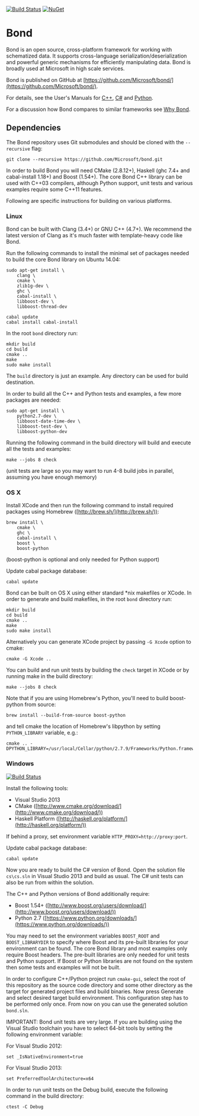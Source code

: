 [![Build Status](https://travis-ci.org/Microsoft/bond.svg?branch=master)](https://travis-ci.org/Microsoft/bond)
[![NuGet](https://img.shields.io/nuget/v/Bond.CSharp.svg?style=flat)](https://www.nuget.org/packages/Bond.CSharp/)

Bond
====

Bond is an open source, cross-platform framework for working with schematized 
data. It supports cross-language serialization/deserialization and powerful 
generic mechanisms for efficiently manipulating data. Bond is broadly used at 
Microsoft in high scale services.

Bond is published on GitHub at [https://github.com/Microsoft/bond/](https://github.com/Microsoft/bond/).

For details, see the User's Manuals for [C++](https://Microsoft.github.io/bond/manual/bond_cpp.html), [C#](https://Microsoft.github.io/bond/manual/bond_cs.html) and [Python](https://Microsoft.github.io/bond/manual/bond_py.html).

For a discussion how Bond compares to similar frameworks see [Why Bond](https://Microsoft.github.io/bond/why_bond.html).

Dependencies
------------

The Bond repository uses Git submodules and should be cloned with the 
`--recursive` flag:

    git clone --recursive https://github.com/Microsoft/bond.git

In order to build Bond you will need CMake (2.8.12+), Haskell (ghc 7.4+ and 
cabal-install 1.18+) and Boost (1.54+). The core Bond C++ library can be used 
with C++03 compilers, although Python support, unit tests and various examples 
require some C++11 features.

Following are specific instructions for building on various platforms.

### Linux

Bond can be built with Clang (3.4+) or GNU C++ (4.7+). We recommend the latest
version of Clang as it's much faster with template-heavy code like Bond.

Run the following commands to install the minimal set of packages needed to 
build the core Bond library on Ubuntu 14.04:

    sudo apt-get install \
        clang \
        cmake \
        zlib1g-dev \
        ghc \
        cabal-install \
        libboost-dev \
        libboost-thread-dev

    cabal update
    cabal install cabal-install

In the root `bond` directory run:

    mkdir build
    cd build
    cmake ..
    make
    sudo make install

The `build` directory is just an example. Any directory can be used for build 
destination.

In order to build all the C++ and Python tests and examples, a few more 
packages are needed:

    sudo apt-get install \
        python2.7-dev \
        libboost-date-time-dev \
        libboost-test-dev \
        libboost-python-dev

Running the following command in the build directory will build and execute all 
the tests and examples:

    make --jobs 8 check

(unit tests are large so you may want to run 4-8 build jobs in parallel, 
assuming you have enough memory)

### OS X

Install XCode and then run the following command to install required packages 
using Homebrew ([http://brew.sh/](http://brew.sh/)):

    brew install \
        cmake \
        ghc \
        cabal-install \
        boost \
        boost-python

(boost-python is optional and only needed for Python support)

Update cabal package database:

    cabal update

Bond can be built on OS X using either standard *nix makefiles or XCode. In 
order to generate and build makefiles, in the root `bond` directory run:

    mkdir build
    cd build
    cmake ..
    make
    sudo make install

Alternatively you can generate XCode project by passing `-G Xcode` option to 
cmake:

    cmake -G Xcode ..

You can build and run unit tests by building the `check` target in XCode or by 
running make in the build directory:

    make --jobs 8 check

Note that if you are using Homebrew's Python, you'll need to build
boost-python from source:

    brew install --build-from-source boost-python

and tell cmake the location of Homebrew's libpython by setting `PYTHON_LIBRARY` 
variable, e.g.:

    cmake .. -DPYTHON_LIBRARY=/usr/local/Cellar/python/2.7.9/Frameworks/Python.framework/Versions/2.7/lib/libpython2.7.dylib

### Windows

[![Build Status](https://ci.appveyor.com/api/projects/status/github/Microsoft/bond?svg=true&branch=master)](https://ci.appveyor.com/project/sapek/bond/branch/master)

Install the following tools:

- Visual Studio 2013
- CMake ([http://www.cmake.org/download/](http://www.cmake.org/download/))
- Haskell Platform ([http://haskell.org/platform/](http://haskell.org/platform/))

If behind a proxy, set environment variable `HTTP_PROXY=http://proxy:port`.

Update cabal package database:

    cabal update

Now you are ready to build the C# version of Bond. Open the solution file 
`cs\cs.sln` in Visual Studio 2013 and build as usual. The C# unit tests can 
also be run from within the solution.

The C++ and Python versions of Bond additionally require:

- Boost 1.54+ ([http://www.boost.org/users/download/](http://www.boost.org/users/download/))
- Python 2.7 ([https://www.python.org/downloads/](https://www.python.org/downloads/))

You may need to set the environment variables `BOOST_ROOT` and `BOOST_LIBRARYDIR` 
to specify where Boost and its pre-built libraries for your environment can be 
found. The core Bond library and most examples only require Boost headers. The 
pre-built libraries are only needed for unit tests and Python support. If Boost
or Python libraries are not found on the system then some tests and examples will 
not be built.

In order to configure C++/Python project run `cmake-gui`, select the root of 
this repository as the source code directory and some other directory as the 
target for generated project files and build binaries. Now press Generate and 
select desired target build environment. This configuration step has to be 
performed only once. From now on you can use the generated solution `bond.sln`.

IMPORTANT: Bond unit tests are very large. If you are building using the Visual 
Studio toolchain you have to select 64-bit tools by setting the following 
environment variable:

For Visual Studio 2012:

    set _IsNativeEnvironment=true

For Visual Studio 2013:

    set PreferredToolArchitecture=x64

In order to run unit tests on the Debug build, execute the following command in 
the build directory:

    ctest -C Debug
